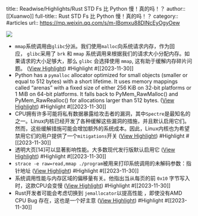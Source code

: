 title:: Readwise/Highlights/Rust STD Fs 比 Python 慢！真的吗！？
author:: [[Xuanwo]]
full-title:: Rust STD Fs 比 Python 慢！真的吗！？
category:: #articles
url:: https://mp.weixin.qq.com/s/m-IBomxu88DlNcEyOgyOew

![](https://mmbiz.qpic.cn/mmbiz_jpg/XL2RlpYXQ3Zbp4e9qicw7avcAOjv5H77iaf6GYxprFOpo2ARj19c68Iia55OLauGJJ9LS55Y01msXiaqrlJMiaoBspQ/0?wx_fmt=jpeg)

- `mmap`系统调用由`glibc`分派。我们使用`malloc`向系统请求内存，作为回应， `glibc`采用了 `brk` 和 `mmap` 系统调用来根据我们的请求大小分配内存。如果请求的大小足够大，那么 `glibc` 会选择使用 `mmap`, 这有助于缓解内存碎片问题。 ([View Highlight](https://read.readwise.io/read/01hgf8j4g7cy8bxkjm96251axb)) #Highlight #[[2023-11-30]]
- Python has a `pymalloc` allocator optimized for small objects (smaller or equal to 512 bytes) with a short lifetime. It uses memory mappings called “arenas” with a fixed size of either 256 KiB on 32-bit platforms or 1 MiB on 64-bit platforms. It falls back to PyMem_RawMalloc() and PyMem_RawRealloc() for allocations larger than 512 bytes. ([View Highlight](https://read.readwise.io/read/01hgf8jw95kvtbhf6bvypa50jz)) #Highlight #[[2023-11-30]]
- CPU拥有许多可能将私有数据暴露给攻击者的漏洞，其中`Spectre`是最知名的之一。Linux内核已经开发了各种缓解这些漏洞的措施，并且默认启用它们。然而，这些缓解措施可能会增加额外的系统成本。因此，Linux内核也为希望禁用它们的用户提供了一个`mitigations`开关 ([View Highlight](https://read.readwise.io/read/01hgf8m9kjk4z0t02f6fkpdzwf)) #Highlight #[[2023-11-30]]
- 透明大页[14]可以显著影响性能。大多数现代发行版默认启用它 ([View Highlight](https://read.readwise.io/read/01hgf8n3fm3th2qn074xa9t7e9)) #Highlight #[[2023-11-30]]
- `strace -e raw=read,mmap ./program`被用来打印系统调用的未解码参数：指针地址 ([View Highlight](https://read.readwise.io/read/01hgf8pzbhqpx80n33a27y5fvr)) #Highlight #[[2023-11-30]]
- 系统调用性能与内存区域的偏移量有关。他指出当从每页的前 `0x10` 字节写入时，这款CPU会变慢 ([View Highlight](https://read.readwise.io/read/01hgf8rk3ah6bvk92benap35eq)) #Highlight #[[2023-11-30]]
- Rust开发者可能会考虑切换到 `jemallocator`以提高性能 ，即使没有AMD CPU Bug 存在，这也是一个好主意 ([View Highlight](https://read.readwise.io/read/01hgf8tn9hg8c24zbe2tfj5t9v)) #Highlight #[[2023-11-30]]